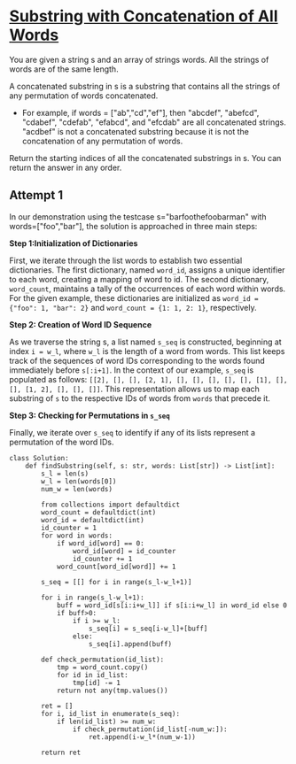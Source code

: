 # [Substring with Concatenation of All Words](https://leetcode.com/problems/substring-with-concatenation-of-all-words/description/)

You are given a string s and an array of strings words. All the strings of words are of the same length.

A concatenated substring in s is a substring that contains all the strings of any permutation of words concatenated.

- For example, if words = ["ab","cd","ef"], then "abcdef", "abefcd", "cdabef", "cdefab", "efabcd", and "efcdab" are all concatenated strings. "acdbef" is not a concatenated substring because it is not the concatenation of any permutation of words.

Return the starting indices of all the concatenated substrings in s. You can return the answer in any order.

## Attempt 1

In our demonstration using the testcase s="barfoothefoobarman" with words=["foo","bar"], the solution is approached in three main steps:

**Step 1:Initialization of Dictionaries**

First, we iterate through the list words to establish two essential dictionaries. The first dictionary, named `word_id`, assigns a unique identifier to each word, creating a mapping of word to id. The second dictionary, `word_count`, maintains a tally of the occurrences of each word within words. For the given example, these dictionaries are initialized as `word_id = {"foo": 1, "bar": 2}` and `word_count = {1: 1, 2: 1}`, respectively.

**Step 2: Creation of Word ID Sequence**

As we traverse the string s, a list named `s_seq` is constructed, beginning at index `i = w_l`, where `w_l` is the length of a word from words. This list keeps track of the sequences of word IDs corresponding to the words found immediately before `s[:i+1]`. In the context of our example, `s_seq` is populated as follows: `[[2], [], [], [2, 1], [], [], [], [], [], [1], [], [], [1, 2], [], [], []]`. This representation allows us to map each substring of `s` to the respective IDs of words from `words` that precede it.

**Step 3: Checking for Permutations in `s_seq`**

Finally, we iterate over `s_seq` to identify if any of its lists represent a permutation of the word IDs. 

```
class Solution:
    def findSubstring(self, s: str, words: List[str]) -> List[int]:
        s_l = len(s)
        w_l = len(words[0])
        num_w = len(words)

        from collections import defaultdict
        word_count = defaultdict(int)
        word_id = defaultdict(int)
        id_counter = 1
        for word in words:
            if word_id[word] == 0:
                word_id[word] = id_counter
                id_counter += 1
            word_count[word_id[word]] += 1
        
        s_seq = [[] for i in range(s_l-w_l+1)]

        for i in range(s_l-w_l+1):
            buff = word_id[s[i:i+w_l]] if s[i:i+w_l] in word_id else 0
            if buff>0:
                if i >= w_l:
                    s_seq[i] = s_seq[i-w_l]+[buff]
                else:
                    s_seq[i].append(buff)

        def check_permutation(id_list):
            tmp = word_count.copy()
            for id in id_list:
                tmp[id] -= 1
            return not any(tmp.values())

        ret = []
        for i, id_list in enumerate(s_seq):
            if len(id_list) >= num_w:
                if check_permutation(id_list[-num_w:]):
                    ret.append(i-w_l*(num_w-1))
        
        return ret
```